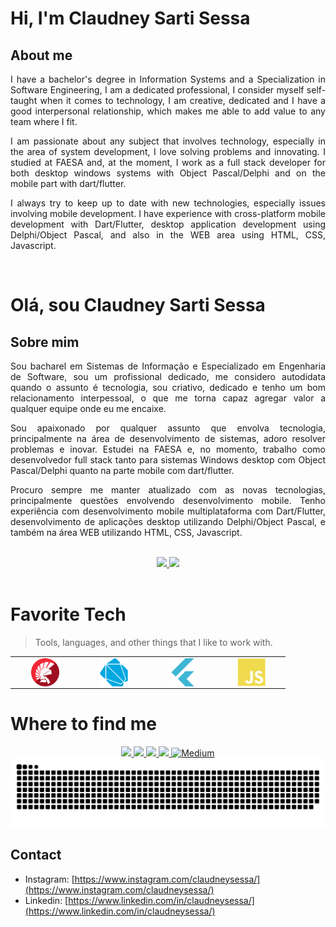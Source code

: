 # Hi, I'm Claudney Sarti Sessa
## About me

<p align="justify">
I have a bachelor's degree in Information Systems and a Specialization in Software Engineering, I am a dedicated professional, I consider myself self-taught when it comes to technology, I am creative, dedicated and I have a good interpersonal relationship, which makes me able to add value to any team where I fit.
</p>

<p align="justify">
I am passionate about any subject that involves technology, especially in the area of system development, I love solving problems and innovating. I studied at FAESA and, at the moment, I work as a full stack developer for both desktop windows systems with Object Pascal/Delphi and on the mobile part with dart/flutter.
</p>

<p align="justify">
I always try to keep up to date with new technologies, especially issues involving mobile development. I have experience with cross-platform mobile development with Dart/Flutter, desktop application development using Delphi/Object Pascal, and also in the WEB area using HTML, CSS, Javascript.
</p>
</br>

# Olá, sou Claudney Sarti Sessa
## Sobre mim

<p align="justify">
Sou bacharel em Sistemas de Informação e Especializado em Engenharia de Software, sou um profissional dedicado, me considero autodidata quando o assunto é tecnologia, sou criativo, dedicado e tenho um bom relacionamento interpessoal, o que me torna capaz agregar valor a qualquer equipe onde eu me encaixe.
</p>

<p align="justify">
Sou apaixonado por qualquer assunto que envolva tecnologia, principalmente na área de desenvolvimento de sistemas, adoro resolver problemas e inovar. Estudei na FAESA e, no momento, trabalho como desenvolvedor full stack tanto para sistemas Windows desktop com Object Pascal/Delphi quanto na parte mobile com dart/flutter.
</p>

<p align="justify">
Procuro sempre me manter atualizado com as novas tecnologias, principalmente questões envolvendo desenvolvimento mobile. Tenho experiência com desenvolvimento mobile multiplataforma com Dart/Flutter, desenvolvimento de aplicações desktop utilizando Delphi/Object Pascal, e também na área WEB utilizando HTML, CSS, Javascript.
</p>
</br>

<div align="center">
  <a href="https://github.com/claudneysessa">
  <img height="180em" src="https://github-readme-stats.vercel.app/api?username=claudneysessa&show_icons=true&theme=dracula&include_all_commits=true&count_private=true"/>
  <img height="180em" src="https://github-readme-stats.vercel.app/api/top-langs/?username=claudneysessa&layout=compact&langs_count=7&theme=dracula"/>
  </a>
</div>

<br/>

# Favorite Tech

> Tools, languages, and other things that I like to work with.

<table border="0">
  <tr>
    <td align="center" width="96">
      <a href="#Delphi-tech">
        <img align="center" alt="devcss-Js" height="45" width="45" src="https://github.com/claudneysessa/claudneysessa/blob/main/delphi-plain.png?raw=true">
      </a>
    </td>
    <td align="center" width="96">
      <a href="#Dart-tech">
        <img align="center" alt="devcss-Js" height="45" width="45" src="https://raw.githubusercontent.com/devicons/devicon/master/icons/dart/dart-plain.svg">
      </a>
    </td>
    <td align="center" width="96">
      <a href="#flutter-tech">
        <img align="center" alt="devcss-Js" height="45" width="45" src="https://raw.githubusercontent.com/devicons/devicon/master/icons/flutter/flutter-plain.svg">
      </a>
    </td>
    <td align="center" width="96">
      <a href="#JavaScript-tech">
        <img align="center" alt="devcss-Js" height="45" width="45" src="https://raw.githubusercontent.com/devicons/devicon/master/icons/javascript/javascript-plain.svg">
      </a>
    </td>
  </tr>
</table>

# Where to find me

<div align="center">
    <a href="https://www.youtube.com/channel/UC52P3HVpmOMHjkmIhcjLRyQ" target="_blank">
      <img src="https://img.shields.io/badge/YouTube-FF0000?style=for-the-badge&logo=youtube&logoColor=white" target="_blank">
    </a>
    <a href="https://instagram.com/claudneysessa" target="_blank">
      <img src="https://img.shields.io/badge/-Instagram-%23E4405F?style=for-the-badge&logo=instagram&logoColor=white" target="_blank">
    </a>
    <a href = "mailto:claudneysartisessa@gmail.com">
      <img src="https://img.shields.io/badge/-Gmail-%23333?style=for-the-badge&logo=gmail&logoColor=white" target="_blank">
    </a>
    <a href="https://www.linkedin.com/in/claudneysessa/" target="_blank">
      <img src="https://img.shields.io/badge/-LinkedIn-%230077B5?style=for-the-badge&logo=linkedin&logoColor=white" target="_blank">
    </a>
    <a href="https://medium.com/@claudneysartisessa" target="_blank">
      <img alt="Medium" src="https://img.shields.io/badge/medium-%2312100E.svg?&style=for-the-badge&logo=medium&logoColor=white" />
    </a>
    <img src="https://raw.githubusercontent.com/claudneysessa/claudneysessa/27a8638d52a168508295a6e0dd01c2a876b4acdb/github-contribution-grid-snake.svg"/>
</div>

## Contact
 - Instagram: [https://www.instagram.com/claudneysessa/](https://www.instagram.com/claudneysessa/)
 - Linkedin: [https://www.linkedin.com/in/claudneysessa/](https://www.linkedin.com/in/claudneysessa/)

